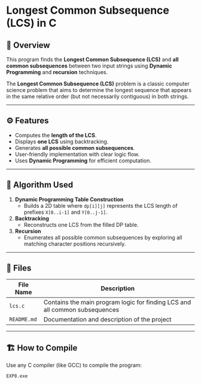 # Longest Common Subsequence (LCS) in C

## 📘 Overview
This program finds the **Longest Common Subsequence (LCS)** and **all common subsequences** between two input strings using **Dynamic Programming** and **recursion** techniques.

The **Longest Common Subsequence (LCS)** problem is a classic computer science problem that aims to determine the longest sequence that appears in the same relative order (but not necessarily contiguous) in both strings.

---

## ⚙️ Features
- Computes the **length of the LCS**.
- Displays **one LCS** using backtracking.
- Generates **all possible common subsequences**.
- User-friendly implementation with clear logic flow.
- Uses **Dynamic Programming** for efficient computation.

---

## 🧠 Algorithm Used
1. **Dynamic Programming Table Construction**
   - Builds a 2D table where `dp[i][j]` represents the LCS length of prefixes `X[0..i-1]` and `Y[0..j-1]`.
2. **Backtracking**
   - Reconstructs one LCS from the filled DP table.
3. **Recursion**
   - Enumerates all possible common subsequences by exploring all matching character positions recursively.

---

## 🧩 Files
| File Name | Description |
|------------|-------------|
| `lcs.c` | Contains the main program logic for finding LCS and all common subsequences |
| `README.md` | Documentation and description of the project |

---

## 🏗️ How to Compile
Use any C compiler (like GCC) to compile the program:
```bash
EXP8.exe
